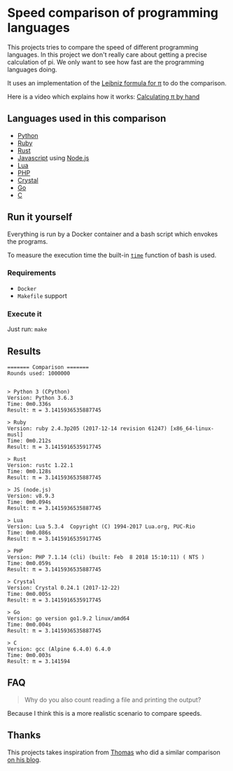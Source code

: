 # Speed comparison of programming languages

This projects tries to compare the speed of different programming languages.
In this project we don't really care about getting a precise calculation of pi. We only want to see how fast are the programming languages doing.

It uses an implementation of the [Leibniz formula for π](https://en.wikipedia.org/wiki/Leibniz_formula_for_%CF%80) to do the comparison.

Here is a video which explains how it works: [Calculating π by hand](https://www.youtube.com/watch?v=HrRMnzANHHs)

## Languages used in this comparison

- [Python](https://www.python.org/)
- [Ruby](https://www.ruby-lang.org/)
- [Rust](https://www.rust-lang.org/)
- [Javascript](https://www.ecma-international.org/publications/standards/Ecma-402.htm) using [Node.js](https://nodejs.org/)
- [Lua](https://www.lua.org/)
- [PHP](https://secure.php.net/)
- [Crystal](https://crystal-lang.org/)
- [Go](https://golang.org/)
- [C](https://en.wikipedia.org/wiki/C_(programming_language))

## Run it yourself

Everything is run by a Docker container and a bash script which envokes the programs.

To measure the execution time the built-in [`time`](https://en.wikipedia.org/wiki/Time_(Unix)) function of bash is used.

### Requirements

- `Docker`
- `Makefile` support

### Execute it

Just run: `make`

## Results

```text
======= Comparison =======
Rounds used: 1000000


> Python 3 (CPython)
Version: Python 3.6.3
Time: 0m0.336s
Result: π = 3.1415936535887745

> Ruby
Version: ruby 2.4.3p205 (2017-12-14 revision 61247) [x86_64-linux-musl]
Time: 0m0.212s
Result: π = 3.1415916535917745

> Rust
Version: rustc 1.22.1
Time: 0m0.128s
Result: π = 3.1415936535887745

> JS (node.js)
Version: v8.9.3
Time: 0m0.094s
Result: π = 3.1415936535887745

> Lua
Version: Lua 5.3.4  Copyright (C) 1994-2017 Lua.org, PUC-Rio
Time: 0m0.086s
Result: π = 3.1415916535917745

> PHP
Version: PHP 7.1.14 (cli) (built: Feb  8 2018 15:10:11) ( NTS )
Time: 0m0.059s
Result: π = 3.1415936535887745

> Crystal
Version: Crystal 0.24.1 (2017-12-22)
Time: 0m0.005s
Result: π = 3.1415916535917745

> Go
Version: go version go1.9.2 linux/amd64
Time: 0m0.004s
Result: π = 3.1415936535887745

> C
Version: gcc (Alpine 6.4.0) 6.4.0
Time: 0m0.003s
Result: π = 3.141594
```

## FAQ

> Why do you also count reading a file and printing the output?

Because I think this is a more realistic scenario to compare speeds.

## Thanks

This projects takes inspiration from [Thomas](https://www.thomaschristlieb.de) who did a similar comparison [on his blog](https://www.thomaschristlieb.de/performance-vergleich-zwischen-verschiedenen-programmiersprachen-und-systemen/).
